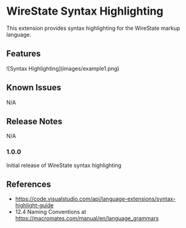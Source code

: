 # WireState Syntax Highlighting

This extension provides syntax highlighting for the WireState markup language.

## Features

\!\[Syntax Highlighting\]\(images/example1.png\)

## Known Issues

N/A

## Release Notes

N/A

### 1.0.0

Initial release of WireState syntax highlighting

## References

- https://code.visualstudio.com/api/language-extensions/syntax-highlight-guide
- 12.4 Naming Conventions at https://macromates.com/manual/en/language_grammars